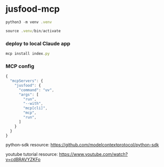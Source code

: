 # jusfood-mcp

```js
python3 -m venv .venv

source .venv/bin/activate
```

### deploy to local Claude app

```js
mcp install index.py
```

### MCP config

```js
{
  "mcpServers": {
    "jusfood": {
      "command": "uv",
      "args": [
        "run",
        "--with",
        "mcp[cli]",
        "mcp",
        "run",
      ]
    }
  }
}
```

python-sdk resource: https://github.com/modelcontextprotocol/python-sdk

youtube tutorial resource: https://www.youtube.com/watch?v=cdBRAVYZKFo
